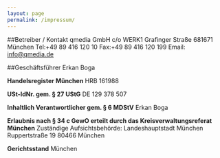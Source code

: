 ```yaml
---
layout: page
permalink: /impressum/
---
```


##Betreiber / Kontakt
qmedia GmbH
c/o WERK1
Grafinger Straße 681671 München
Tel:+49 89 416 120 10
Fax:+49 89 416 120 199
Email: info@qmedia.de

##Geschäftsführer
Erkan Boga

**Handelsregister München**
HRB 161988

**USt-IdNr. gem. § 27 UStG**
DE 129 378 507

**Inhaltlich Verantwortlicher gem. § 6 MDStV**
Erkan Boga

**Erlaubnis nach § 34 c GewO erteilt durch das Kreisverwaltungsreferat München**
Zuständige Aufsichtsbehörde:
Landeshauptstadt München
Ruppertstraße 19
80466 München

**Gerichtsstand**
München


